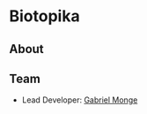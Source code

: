 # Biotopika

## About

## Team

- Lead Developer: [Gabriel Monge]("https://github.com/Gabrielmong")
